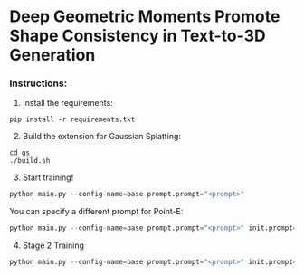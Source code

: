 # Deep Geometric Moments Promote Shape Consistency in Text-to-3D Generation

### Instructions:
1. Install the requirements:
```
pip install -r requirements.txt
```
2. Build the extension for Gaussian Splatting:
```
cd gs
./build.sh
```
3. Start training!
```python
python main.py --config-name=base prompt.prompt="<prompt>"
```
You can specify a different prompt for Point-E:
```python
python main.py --config-name=base prompt.prompt="<prompt>" init.prompt="<point-e prompt>"
```
4. Stage 2 Training
```python
python main.py --config-name=base prompt.prompt="<prompt>" init.prompt="<point-e prompt>" auxiliary.enabled=false renderer.densify.enabled=true renderer.prune.enabled=true
```
